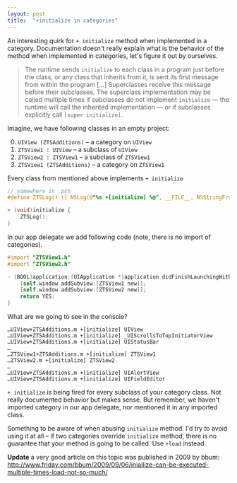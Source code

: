 ```yaml
---
layout: post
title:  "+initialize in categories"
---
```

An interesting quirk for `+ initialize` method when implemented in a category. Documentation doesn't really explain what is the behavior of the method when implemented in categories, let's figure it out by ourselves.

> The runtime sends `initialize` to each class in a program just before the class, or any class that inherits from it, is sent its first message from within the program […] Superclasses receive this message before their subclasses. The superclass implementation may be called multiple times if subclasses do not implement `initialize` — the runtime will call the inherited implementation — or if subclasses explicitly call `[super initialize]`.

Imagine, we have following classes in an empty project:

0. `UIView (ZTSAdditions)` – a category on `UIView`
0. `ZTSView1 : UIView` – a subclass of `UIView`
0. `ZTSView2 : ZTSView1` – a subclass of `ZTSView1`
0. `ZTSView1 (ZTSAdditions)` – a category on `ZTSView1`

Every class from mentioned above implements `+ initialize`

```objective-c
// somewhere in .pch
#define ZTSLog() ({ NSLog(@"%s +[initialize] %@", __FILE__, NSStringFromClass(self)); })

+ (void)initialize {
    ZTSLog();
}
```

In our app delegate we add following code (note, there is no import of categories).

```objective-c
#import "ZTSView1.h"
#import "ZTSView2.h"

- (BOOL)application:(UIApplication *)application didFinishLaunchingWithOptions:(NSDictionary *)launchOptions {
    [self.window addSubview:[ZTSView1 new]];
    [self.window addSubview:[ZTSView2 new]];
    return YES;
}
```

What are we going to see in the console?

```
…UIView+ZTSAdditions.m +[initialize] UIView
…UIView+ZTSAdditions.m +[initialize] _UIScrollsToTopInitiatorView
…UIView+ZTSAdditions.m +[initialize] UIStatusBar
…
…ZTSView1+ZTSAdditions.m +[initialize] ZTSView1
…ZTSView2.m +[initialize] ZTSView2
…
…UIView+ZTSAdditions.m +[initialize] UIAlertView
…UIView+ZTSAdditions.m +[initialize] UIFieldEditor
```

`+ initialize` is being fired for every subclass of your category class. Not really documented behavior but makes sense. But remember, we haven't imported category in our app delegate, nor mentioned it in any imported class.

Something to be aware of when abusing `initialize` method. I'd try to avoid using it at all – if two categories override `initialize` method, there is no guarantee that your method is going to be called. Use `+load` instead.

**Update** a very good article on this topic was published in 2009 by bbum: http://www.friday.com/bbum/2009/09/06/iniailize-can-be-executed-multiple-times-load-not-so-much/
